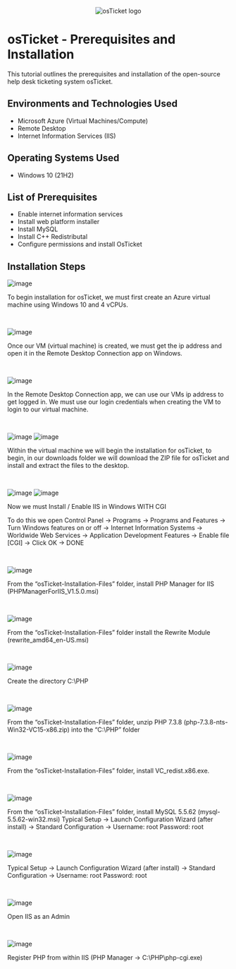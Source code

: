 <p align="center">
<img src="https://i.imgur.com/Clzj7Xs.png" alt="osTicket logo"/>
</p>

<h1>osTicket - Prerequisites and Installation</h1>
This tutorial outlines the prerequisites and installation of the open-source help desk ticketing system osTicket.<br />


<h2>Environments and Technologies Used</h2>

- Microsoft Azure (Virtual Machines/Compute)
- Remote Desktop
- Internet Information Services (IIS)

<h2>Operating Systems Used </h2>

- Windows 10</b> (21H2)

<h2>List of Prerequisites</h2>

- Enable internet information services 
- Install web platform installer 
- Install MySQL
- Install C++ Redistributal 
- Configure permissions and install OsTicket 

<h2>Installation Steps</h2>

![image](https://github.com/user-attachments/assets/968c85f7-f138-4911-85c0-d4a002c62c62)

<p>
</p>
<p>
To begin installation for osTicket, we must first create an Azure virtual machine using Windows 10 and 4 vCPUs. 
</p>
<br />


![image](https://github.com/user-attachments/assets/41af5327-5730-4207-8712-fe6a6ec1a4fe)


<p>
</p>
<p>
Once our VM (virtual machine) is created, we must get the ip address and open it in the Remote Desktop Connection app on Windows. 
</p>
<br />


![image](https://github.com/user-attachments/assets/98fdcea2-e514-4a5e-b0a2-d2a786aecc0f)


<p>
</p>
<p>
In the Remote Desktop Connection app, we can use our VMs ip address to get logged in. We must use our login credentials when creating the VM to login to our virtual machine. 
</p>
<br />


![image](https://github.com/user-attachments/assets/2a070c96-e69d-48f5-86a7-376203ea42e2)
![image](https://github.com/user-attachments/assets/a7592ea1-21e1-495b-8b37-6bb162c9ae6b)


<p>
</p>
<p>
Within the virtual machine we will begin the installation for osTicket, to begin, in our downloads folder we will download the ZIP file for osTicket and install and extract the files to the desktop.  
</p>
<br />


![image](https://github.com/user-attachments/assets/6fec5e31-3c4c-4c9f-b777-06e577897147)
![image](https://github.com/user-attachments/assets/1609b67f-999b-4c7e-bdd7-28cf46bc1674)



<p>
</p>
<p>
Now we must Install / Enable IIS in Windows WITH CGI

To do this we open Control Panel -> Programs -> Programs and Features -> Turn Windows features on or off -> Internet Information Systems -> Worldwide Web Services -> Application Development Features -> Enable file [CGI] -> Click OK -> DONE
  
</p>
<br />


![image](https://github.com/user-attachments/assets/07136815-5c14-4b95-8f08-8defa7234609)




<p>
</p>
<p>

From the “osTicket-Installation-Files” folder, install PHP Manager for IIS (PHPManagerForIIS_V1.5.0.msi)

</p>
<br />


![image](https://github.com/user-attachments/assets/39b8798e-2e01-4f6a-951f-2707e4138c89)



<p>
</p>
<p>

From the “osTicket-Installation-Files” folder install the Rewrite Module (rewrite_amd64_en-US.msi)

</p>
<br />



![image](https://github.com/user-attachments/assets/baabb01e-7c09-4c2b-875a-819c981bb657)


<p>
</p>
<p>

Create the directory C:\PHP

</p>
<br />




![image](https://github.com/user-attachments/assets/fe8349de-e2db-4099-bf81-5fe9c57c5582)




<p>
</p>
<p>

From the “osTicket-Installation-Files” folder, unzip PHP 7.3.8 (php-7.3.8-nts-Win32-VC15-x86.zip) into the “C:\PHP” folder

</p>
<br />


![image](https://github.com/user-attachments/assets/8aa94218-628a-4d54-923b-501cfcf4a41f)

<p>
</p>
<p>

From the “osTicket-Installation-Files” folder, install VC_redist.x86.exe.

</p>
<br />


![image](https://github.com/user-attachments/assets/10548095-1063-4729-a70b-75c31df8d8f7)


<p>
</p>
<p>

From the “osTicket-Installation-Files” folder, install MySQL 5.5.62 (mysql-5.5.62-win32.msi)
Typical Setup ->
Launch Configuration Wizard (after install) ->
Standard Configuration ->
Username: root
Password: root


</p>
<br />


![image](https://github.com/user-attachments/assets/2e6bc968-4630-43a4-94fd-1d988f2d4288)


<p>
</p>
<p>

Typical Setup ->
Launch Configuration Wizard (after install) ->
Standard Configuration ->
Username: root
Password: root


</p>
<br />


![image](https://github.com/user-attachments/assets/0c8fade1-732d-4efd-b7c5-3d007fe4cab4)

<p>
</p>
<p>

Open IIS as an Admin



</p>
<br />

![image](https://github.com/user-attachments/assets/c9981f1c-0899-4e58-bb84-cc5056fc2ea5)


<p>
</p>
<p>

Register PHP from within IIS (PHP Manager -> C:\PHP\php-cgi.exe)


</p>
<br />
